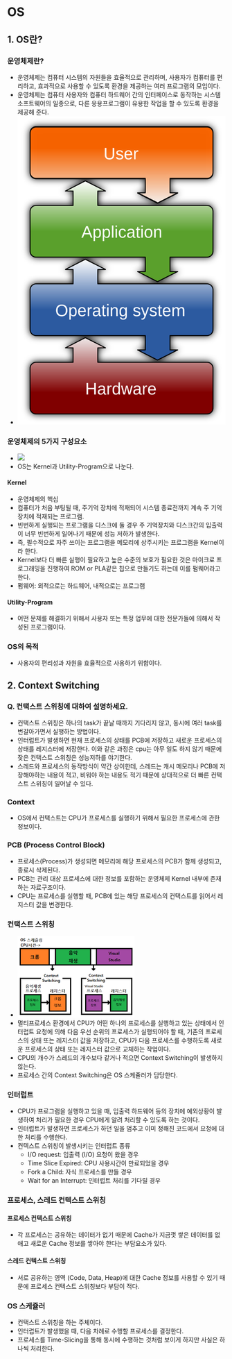 # OS
## 1. OS란?
### 운영체제란?
- 운영체제는 컴퓨터 시스템의 자원들을 효율적으로 관리하며, 사용자가 컴퓨터를 편리하고, 효과적으로 사용할 수 있도록 환경을 제공하는 여러 프로그램의 모입이다.
- 운영체제는 컴퓨터 사용자와 컴퓨터 하드웨어 간의 인터페이스로 동작하는 시스템 소프트웨어의 일종으로, 다른 응용프로그램이 유용한 작업을 할 수 있도록 환경을 제공해 준다.
- <img src="./image/20220930_OS_Diagram.png">

### 운영체제의 5가지 구성요소
- <img src="./image/20220930_Component_of_OS.png">
- OS는 Kernel과 Utility-Program으로 나눈다.
#### Kernel
- 운영체제의 핵심
- 컴퓨터가 처음 부팅될 때, 주기억 장치에 적재되어 시스템 종료전까지 계속 주 기억장치에 적재되는 프로그램.
- 빈번하게 실행되는 프로그램을 디스크에 둘 경우 주 기억장치와 디스크간의 입출력이 너무 빈번하게 일어나기 때문에 성능 저하가 발생한다.
- 즉, 필수적으로 자주 쓰이는 프로그램을 메모리에 상주시키는 프로그램을 Kernel이라 한다.
- Kernel보다 더 빠른 실행이 필요하고 높은 수준의 보호가 필요한 것은 마이크로 프로그래밍을 진행하여 ROM or PLA같은 칩으로 만들기도 하는데 이를 펌웨어라고 한다.
- 펌웨어: 외적으로는 하드웨어, 내적으로는 프로그램

#### Utility-Program
- 어떤 문제를 해결하기 위해서 사용자 또는 특정 업무에 대한 전문가들에 의해서 작성된 프로그램이다.

### OS의 목적
- 사용자의 편리성과 자원을 효율적으로 사용하기 위함이다.

## 2. Context Switching
### Q. 컨택스트 스위칭에 대하여 설명하세요.
- 컨택스트 스위칭은 하나의 task가 끝날 때까지 기다리지 않고, 동시에 여러 task를 번갈아가면서 실행하는 방법이다.
- 인터럽트가 발생하면 현재 프로세스의 상태를 PCB에 저장하고 새로운 프로세스의 상태를 레지스터에 저장한다. 이와 같은 과정은 cpu는 아무 일도 하지 않기 때문에 잦은 컨택스트 스위칭은 성능저하를 야기한다.
- 스레드와 프로세스의 동작방식이 약간 상이한데, 스레드는 캐시 메모리나 PCB에 저장해야하는 내용이 적고, 비워야 하는 내용도 적기 때문에 상대적으로 더 빠른 컨택스트 스위칭이 일어날 수 있다.

### Context
- OS에서 컨택스트는 CPU가 프로세스를 실행하기 위해서 필요한 프로세스에 관한 정보이다.

### PCB (Process Control Block)
- 프로세스(Process)가 생성되면 메모리에 해당 프로세스의 PCB가 함께 생성되고, 종료시 삭제된다.
- PCB는 관리 대상 프로세스에 대한 정보를 포함하는 운영체제 Kernel 내부에 존재하는 자료구조이다.
- CPU는 프로세스를 실행할 때, PCB에 있는 해당 프로세스의 컨택스트를 읽어서 레지스터 값을 변경한다.

### 컨택스트 스위칭
- <img src="./image/20220930_Context_Switching.png">
- 멀티프로세스 환경에서 CPU가 어떤 하나의 프로세스를 실행하고 있는 상태에서 인터럽트 요청에 의해 다음 우선 순위의 프로세스가 실행되어야 할 때, 기존의 프로세스의 상태 또는 
레지스터 값을 저장하고, CPU가 다음 프로세스를 수행하도록 새로운 프로세스의 상태 또는 레지스터 값으로 교체하는 작업이다.
- CPU의 개수가 스레드의 개수보다 같거나 적으면 Context Switching이 발생하지 않는다.
- 프로세스 간의 Context Switching은 OS 스케쥴러가 담당한다.

### 인터럽트
- CPU가 프로그램을 실행하고 있을 때, 입출력 하드웨어 등의 장치에 예외상황이 발생하여 처리가 필요한 경우 CPU에게 알려 처리할 수 있도록 하는 것이다.
- 인터럽트가 발생하면 프로세스가 하던 일을 멈추고 이미 정해진 코드에서 요청에 대한 처리를 수행한다.
- 컨텍스트 스위칭이 발생시키는 인터럽트 종류
  - I/O request: 입출력 (I/O) 요청이 왔을 경우
  - Time Slice Expired: CPU 사용시간이 만료되었을 경우
  - Fork a Child: 자식 프로세스를 만들 경우
  - Wait for an Interrupt: 인터럽트 처리를 기다릴 경우

### 프로세스, 스레드 컨텍스트 스위칭
#### 프로세스 컨텍스트 스위칭
- 각 프로세스는 공유하는 데이터가 없기 때문에 Cache가 지금껏 쌓은 데이터를 없애고 새로운 Cache 정보를 쌓아야 한다는 부담요소가 있다.
#### 스레드 컨텍스트 스위칭
- 서로 공유하는 영역 (Code, Data, Heap)에 대한 Cache 정보를 사용할 수 있기 때문에 프로세스 컨텍스트 스위칭보다 부담이 적다.

### OS 스케쥴러
- 컨택스트 스위칭을 하는 주체이다.
- 인터럽트가 발생했을 때, 다음 차례로 수행할 프로세스를 결정한다.
- 프로세스를 Time-Slicing을 통해 동시에 수행하는 것처럼 보이게 하지만 사실은 하나씩 처리한다.